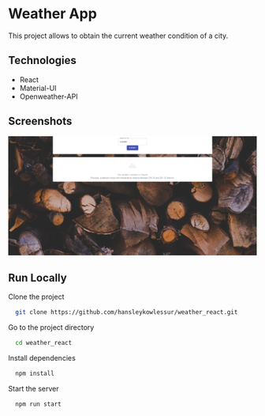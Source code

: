 
# Weather App

This project allows to obtain the current weather condition of a city.




## Technologies

- React
- Material-UI
- Openweather-API


## Screenshots

![App Screenshot](https://github.com/hansleykowlessur/weather_react/blob/main/WeatherLondon.PNG)


## Run Locally

Clone the project

```bash
  git clone https://github.com/hansleykowlessur/weather_react.git
```

Go to the project directory

```bash
  cd weather_react
```

Install dependencies

```bash
  npm install
```

Start the server

```bash
  npm run start
```